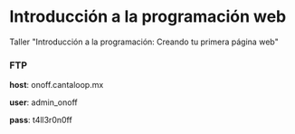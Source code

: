 # Introducción a la programación web

Taller "Introducción a la programación: Creando tu primera página web"

### FTP
**host**: onoff.cantaloop.mx

**user**: admin_onoff
  
**pass**: t4ll3r0n0ff

